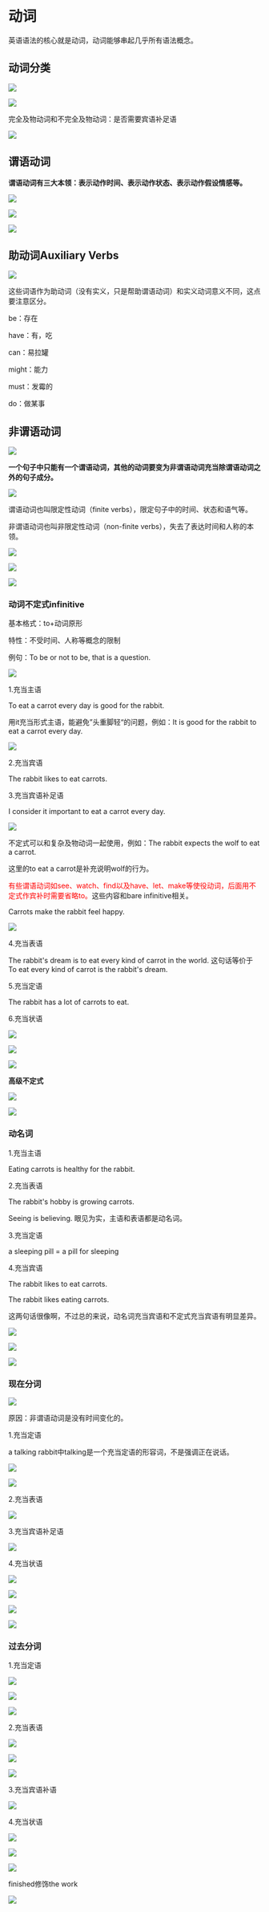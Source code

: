 # 动词

英语语法的核心就是动词，动词能够串起几乎所有语法概念。

## 动词分类

![](https://cdn.jsdelivr.net/gh/Rosefinch-Midsummer/MyImagesHost01/img/202310141226775.png)

![](https://cdn.jsdelivr.net/gh/Rosefinch-Midsummer/MyImagesHost01/img/202310141233171.png)

完全及物动词和不完全及物动词：是否需要宾语补足语

![](https://cdn.jsdelivr.net/gh/Rosefinch-Midsummer/MyImagesHost01/img/202310141236093.png)
## 谓语动词

**谓语动词有三大本领：表示动作时间、表示动作状态、表示动作假设情感等。**

![](https://cdn.jsdelivr.net/gh/Rosefinch-Midsummer/MyImagesHost01/img/202310131918201.png)


![](https://cdn.jsdelivr.net/gh/Rosefinch-Midsummer/MyImagesHost01/img/202310131919567.png)

![](https://cdn.jsdelivr.net/gh/Rosefinch-Midsummer/MyImagesHost01/img/202310131921609.png)

## 助动词Auxiliary Verbs

![](https://cdn.jsdelivr.net/gh/Rosefinch-Midsummer/MyImagesHost01/img/202310141218802.png)

这些词语作为助动词（没有实义，只是帮助谓语动词）和实义动词意义不同，这点要注意区分。

be：存在

have：有，吃

can：易拉罐

might：能力

must：发霉的

do：做某事

## 非谓语动词

![](https://cdn.jsdelivr.net/gh/Rosefinch-Midsummer/MyImagesHost01/img/202310141223007.png)

**一个句子中只能有一个谓语动词，其他的动词要变为非谓语动词充当除谓语动词之外的句子成分。**

![](https://cdn.jsdelivr.net/gh/Rosefinch-Midsummer/MyImagesHost01/img/202310211817379.png)

谓语动词也叫限定性动词（finite verbs），限定句子中的时间、状态和语气等。

非谓语动词也叫非限定性动词（non-finite verbs），失去了表达时间和人称的本领。

![](https://cdn.jsdelivr.net/gh/Rosefinch-Midsummer/MyImagesHost01/img/202310201902891.png)

![](https://cdn.jsdelivr.net/gh/Rosefinch-Midsummer/MyImagesHost01/img/202310201903770.png)

![](https://cdn.jsdelivr.net/gh/Rosefinch-Midsummer/MyImagesHost01/img/202310201906099.png)


### 动词不定式infinitive

基本格式：to+动词原形

特性：不受时间、人称等概念的限制

例句：To be or not to be, that is a question.

![](https://cdn.jsdelivr.net/gh/Rosefinch-Midsummer/MyImagesHost01/img/202310201909418.png)

1.充当主语

To eat a carrot every day is good for the rabbit.

用it充当形式主语，能避免”头重脚轻“的问题，例如：It is good for the rabbit to eat a carrot every day.

![](https://cdn.jsdelivr.net/gh/Rosefinch-Midsummer/MyImagesHost01/img/202310211822311.png)


2.充当宾语

The rabbit likes to eat carrots.

3.充当宾语补足语

I consider it important to eat a carrot every day.

![](https://cdn.jsdelivr.net/gh/Rosefinch-Midsummer/MyImagesHost01/img/202310211822311.png)

不定式可以和复杂及物动词一起使用，例如：The rabbit expects the wolf to eat a carrot.

这里的to eat a carrot是补充说明wolf的行为。

<font color="red">有些谓语动词如see、watch、find以及have、let、make等使役动词，后面用不定式作宾补时需要省略to。</font>这些内容和bare infinitive相关。

Carrots make the rabbit feel happy.

![](https://cdn.jsdelivr.net/gh/Rosefinch-Midsummer/MyImagesHost01/img/202310211836026.png)

4.充当表语

The rabbit's dream is to eat every kind of carrot in the world. 这句话等价于To eat every kind of carrot is the rabbit's dream.

5.充当定语

The rabbit has a lot of carrots to eat.

6.充当状语

![](https://cdn.jsdelivr.net/gh/Rosefinch-Midsummer/MyImagesHost01/img/202310211902185.png)

![](https://cdn.jsdelivr.net/gh/Rosefinch-Midsummer/MyImagesHost01/img/202310211903249.png)

![](https://cdn.jsdelivr.net/gh/Rosefinch-Midsummer/MyImagesHost01/img/202310211903771.png)

**高级不定式**

![](https://cdn.jsdelivr.net/gh/Rosefinch-Midsummer/MyImagesHost01/img/202310211904483.png)

![](https://cdn.jsdelivr.net/gh/Rosefinch-Midsummer/MyImagesHost01/img/202310211905398.png)












### 动名词

1.充当主语

Eating carrots is healthy for the rabbit.

2.充当表语

The rabbit's hobby is growing carrots.

Seeing is believing.   眼见为实，主语和表语都是动名词。

3.充当定语

a sleeping pill = a pill for sleeping

4.充当宾语

The rabbit likes to eat carrots.

The rabbit likes eating carrots.

这两句话很像啊，不过总的来说，动名词充当宾语和不定式充当宾语有明显差异。

![](https://cdn.jsdelivr.net/gh/Rosefinch-Midsummer/MyImagesHost01/img/202310211916763.png)

![](https://cdn.jsdelivr.net/gh/Rosefinch-Midsummer/MyImagesHost01/img/202310211918699.png)

![](https://cdn.jsdelivr.net/gh/Rosefinch-Midsummer/MyImagesHost01/img/202310211919873.png)

### 现在分词

![](https://cdn.jsdelivr.net/gh/Rosefinch-Midsummer/MyImagesHost01/img/202310211925226.png)

原因：非谓语动词是没有时间变化的。

1.充当定语

a talking rabbit中talking是一个充当定语的形容词，不是强调正在说话。

![](https://cdn.jsdelivr.net/gh/Rosefinch-Midsummer/MyImagesHost01/img/202310211932476.png)

![](https://cdn.jsdelivr.net/gh/Rosefinch-Midsummer/MyImagesHost01/img/202310211932326.png)

2.充当表语

![](https://cdn.jsdelivr.net/gh/Rosefinch-Midsummer/MyImagesHost01/img/202310211935975.png)

3.充当宾语补足语

![](https://cdn.jsdelivr.net/gh/Rosefinch-Midsummer/MyImagesHost01/img/202310211938310.png)

4.充当状语

![](https://cdn.jsdelivr.net/gh/Rosefinch-Midsummer/MyImagesHost01/img/202310211939527.png)

![](https://cdn.jsdelivr.net/gh/Rosefinch-Midsummer/MyImagesHost01/img/202310211940758.png)


![](https://cdn.jsdelivr.net/gh/Rosefinch-Midsummer/MyImagesHost01/img/202310211940129.png)

![](https://cdn.jsdelivr.net/gh/Rosefinch-Midsummer/MyImagesHost01/img/202310211941281.png)









### 过去分词

1.充当定语

![](https://cdn.jsdelivr.net/gh/Rosefinch-Midsummer/MyImagesHost01/img/202310211941281.png)

![](https://cdn.jsdelivr.net/gh/Rosefinch-Midsummer/MyImagesHost01/img/202310211944137.png)

![](https://cdn.jsdelivr.net/gh/Rosefinch-Midsummer/MyImagesHost01/img/202310211945725.png)

2.充当表语



![](https://cdn.jsdelivr.net/gh/Rosefinch-Midsummer/MyImagesHost01/img/202310211947849.png)

![](https://cdn.jsdelivr.net/gh/Rosefinch-Midsummer/MyImagesHost01/img/202310211948116.png)

![](https://cdn.jsdelivr.net/gh/Rosefinch-Midsummer/MyImagesHost01/img/202310211949843.png)

3.充当宾语补语

![](https://cdn.jsdelivr.net/gh/Rosefinch-Midsummer/MyImagesHost01/img/202310211950010.png)

4.充当状语

![](https://cdn.jsdelivr.net/gh/Rosefinch-Midsummer/MyImagesHost01/img/202310211957541.png)

![](https://cdn.jsdelivr.net/gh/Rosefinch-Midsummer/MyImagesHost01/img/202310211958180.png)

![](https://cdn.jsdelivr.net/gh/Rosefinch-Midsummer/MyImagesHost01/img/202310212000115.png)

finished修饰the work

![](https://cdn.jsdelivr.net/gh/Rosefinch-Midsummer/MyImagesHost01/img/202310212001358.png)









